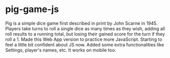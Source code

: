 # pig-game-js
Pig is a simple dice game first described in print by John Scarne in 1945. Players take turns to roll a single dice as many times as they wish, adding all roll results to a running total, but losing their gained score for the turn if they roll a 1. Made this Web App version to practice more JavaScript. Starting to feel a little bit confident about JS now. Added some extra functionalities like Settings, player's names, etc. It works on mobile too.  
